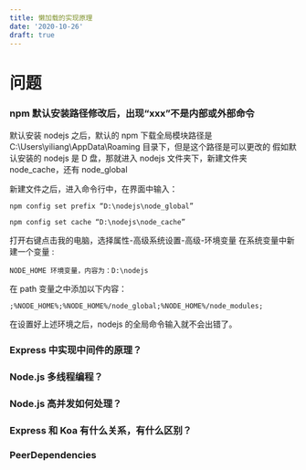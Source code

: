 ```yaml
---
title: 懒加载的实现原理
date: '2020-10-26'
draft: true
---
```


# 问题

### npm 默认安装路径修改后，出现“xxx”不是内部或外部命令

默认安装 nodejs 之后，默认的 npm 下载全局模块路径是 C:\Users\yiliang\AppData\Roaming 目录下，但是这个路径是可以更改的
假如默认安装的 nodejs 是 D 盘，那就进入 nodejs 文件夹下，新建文件夹 node_cache，还有 node_global

新建文件之后，进入命令行中，在界面中输入：

```
npm config set prefix “D:\nodejs\node_global”

npm config set cache “D:\nodejs\node_cache”

```

打开右键点击我的电脑，选择属性-高级系统设置-高级-环境变量
在系统变量中新建一个变量 :

```
NODE_HOME 环境变量，内容为：D:\nodejs
```

在 path 变量之中添加以下内容：

```
;%NODE_HOME%;%NODE_HOME%/node_global;%NODE_HOME%/node_modules;
```

在设置好上述环境之后，nodejs 的全局命令输入就不会出错了。

### Express 中实现中间件的原理？

### Node.js 多线程编程？

### Node.js 高并发如何处理？

### Express 和 Koa 有什么关系，有什么区别？

### PeerDependencies
